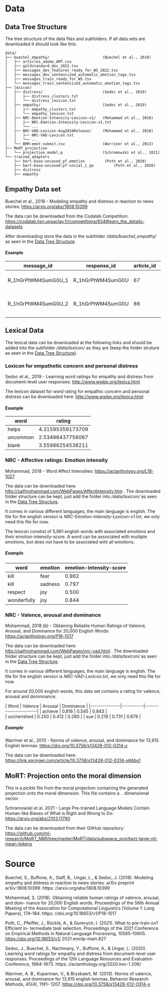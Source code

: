 # Data

## Data Tree Structure 

The tree structure of the data files and subfolders. If all data sets are downloaded it should look like this:

```
data/
├── buechel_empathy/                        (Buechel et al., 2018)
│   ├── articles_adobe_AMT.csv
│   ├── goldstandard_dev_2022.tsv
│   ├── messages_dev_features_ready_for_WS_2022.tsv
│   ├── messages_dev_sentencized_automatic_emotion_tags.tsv
│   ├── messages_train_ready_for_WS.tsv
│   └── messages_train_sentencized_automatic_emotion_tags.tsv
├── lexicon/
│   ├── distress/                           (Sedoc et al., 2019)
│   │   ├── distress_clusters.txt
│   │   └── distress_lexicon.txt
│   ├── empathy/                            (Sedoc et al., 2019)
│   │   ├── empathy_clusters.txt
│   │   └── empathy_lexicon.txt
│   ├── NRC-Emotion-Intensity-Lexicon-v1/   (Mohammad et al., 2018)
│   │   ├── NRC-Emotion-Intensity-Lexicon-v1.txt
│   │   └── ...
│   ├── NRC-VAD-Lexicon-Aug2018Release/     (Mohammad et al., 2018)
│   │   ├── NRC-VAD-Lexicon.txt
│   │   └── ...
│   └── BRM-emot-submit.csv                 (Warriner et al., 2013)
├── MoRT_projection
│   └── projection_model.p                  (Schramowski et al., 2021)
└── trained_adapters
    ├── bert-base-uncased_pf_emotion         (Poth et al., 2020)  
    ├── bert-base-uncased-pf-social_i_qa         (Poth et al., 2020)  
    ├── distress          
    ├── empathy                  
```

## Empathy Data set

Buechel et al., 2018 - Modeling empathy and distress in reaction to news stories: https://arxiv.org/abs/1808.10399

The data can be downloaded from the Codalab Competition: https://codalab.lisn.upsaclay.fr/competitions/834#learn_the_details-datasets

After downloading store the data in the subfolder */data/buechel_empathy/* as seen in the [Data Tree Structure](#Data-Tree-Structure).

#### Example
| message_id          | response_id       | article_id | empathy           | distress | empathy_bin | distress_bin | essay              |
|---------------------|-------------------|------------|-------------------|----------|-------------|--------------|--------------------|
| R_1hGrPtWM4SumG0U_1 | R_1hGrPtWM4SumG0U | 67         | 5.667 | 4.375    | 1           | 1            | it is really ..    |
| R_1hGrPtWM4SumG0U_2 | R_1hGrPtWM4SumG0U | 86         | 4.833             | 4.875    | 1           | 1            | the phone lines .. |

## Lexical Data


The lexical data can be downloaded at the following links and should be added into the subfolder */data/lexicon/* as they are (keep the folder struture as seen in the [Data Tree Structure](#Data-Tree-Structure)).

### Lexicon for empathetic concern and personal distress

Sedoc et al., 2019 - Learning word ratings for empathy and distress from document-level user responses: http://www.wwbp.org/lexica.html

The lexicon dataset for word rating for empathic concern and personal distress can be downloaded here: http://www.wwbp.org/lexica.html

#### Example
| word    | rating |
|----------|------------------|
| helps    | 4.31595359173709 |
| uncommon | 2.53496437756067 |
| blank    | 3.55986254538211 |


### NRC - Affective ratings: Emotion intensity

Mohammad, 2018 - Word Affect Intensities: https://aclanthology.org/L18-1027

The data can be downloaded here: http://saifmohammad.com/WebPages/AffectIntensity.htm . The downloaded folder structure can be kept, just add the folder into */data/lexicon/* as seen in the [Data Tree Structure](#Data-Tree-Structure).

It comes in various different languages, the main language is english. The file for the english version is *NRC-Emotion-Intensity-Lexicon-v1.txt*, we only need this file for now.

The lexicon constist of 5,961 english words with associated emotions and their emotion-intensity-score. A word can be associated with mulitple emotions, but does not have to be associated wiht all emotions.

##### Example
| word          | 	emotion	| emotion-intensity-score   |
|---------------|-----------|---------------------------|
| kill          | fear      |  0.962                    |
| kill          | sadness   |  0.797                    |
| respect       | joy       |  0.500                    |
| wonderfully   | joy       | 0.844                     | 


### NRC - Valence, arousal and dominance

Mohammad, 2018 (b) - Obtaining Reliable Human Ratings of Valence, Arousal, and Dominance for 20,000 English Words: https://aclanthology.org/P18-1017

The data can be downloaded here: http://saifmohammad.com/WebPages/nrc-vad.html . The downloaded folder structure can be kept, just add the folder into */data/lexicon/* as seen in the [Data Tree Structure](#Data-Tree-Structure).

It comes in various different languages, the main language is english. The file for the english version is *NRC-VAD-Lexicon.txt*, we only need this file for now.


For around 20,000 english words, this data set contains a rating for valence, arousal and domninance.

| Word          | Valence	| Arousal   | Dominance | 
|---------------|-----------|-----------------------|
| achieve       |   0.816   |  0.545    |	0.843   |    
| uncherished   |   0.250	|  0.412    |	0.280   |
| sue           |	0.219	|  0.731	|   0.679   |

##### Example

Warriner et al., 2013 - Norms of valence, arousal, and dominance for 13,915 English lemmas: https://doi.org/10.3758/s13428-012-0314-x

The data can be downloaded here: https://link.springer.com/article/10.3758/s13428-012-0314-x#Abs1


## MoRT: Projection onto the moral dimension

This is a pickle file from the moral projection containing the generated projection onto the moral dimension. This file contains a .. dimensional vector.

Schramowski et al. 2021 - Large Pre-trained Language Models Contain Human-like Biases of What is Right and Wrong to Do: https://arxiv.org/abs/2103.11790

The data can be downloaded from their GitHub repository: https://github.com/ml-research/MoRT_NMI/tree/master/MoRT/data/subspace_proj/bert-large-nli-mean-tokens

# Source
Buechel, S., Buffone, A., Slaff, B., Ungar, L., & Sedoc, J. (2018). Modeling empathy and distress in reaction to news stories. arXiv preprint arXiv:1808.10399. https:
//arxiv.org/abs/1808.10399

Mohammad, S. (2018). Obtaining reliable human ratings of valence, arousal, and dom- inance for 20,000 English words. Proceedings of the 56th Annual Meeting of the Association for Computational Linguistics (Volume 1: Long Papers), 174–184. https: //doi.org/10.18653/v1/P18-1017

Poth, C., Pfeiffer, J., Rücklé, A., & Gurevych, I. (2021). What to pre-train on? Efficient in- termediate task selection. Proceedings of the 2021 Conference on Empirical Methods in Natural Language Processing, 10585–10605. https://doi.org/10.18653/v1/ 2021.emnlp-main.827

Sedoc, J., Buechel, S., Nachmany, Y., Buffone, A., & Ungar, L. (2020). Learning word ratings for empathy and distress from document-level user responses. Proceedings of the 12th Language Resources and Evaluation Conference, 1664–1673. https: //aclanthology.org/2020.lrec-1.206/

Warriner, A. B., Kuperman, V., & Brysbaert, M. (2013). Norms of valence, arousal, and dominance for 13,915 english lemmas. Behavior Research Methods, 45(4), 1191– 1207. https://doi.org/10.3758/s13428-012-0314-x
